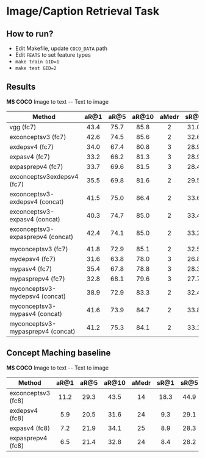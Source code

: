 # Image/Caption Retrieval Task

## How to run?

  * Edit Makefile, update `COCO_DATA` path
  * Edit `FEATS` to set feature types
  * `make train GID=1`
  * `make test GID=2`
  
## Results

  **MS COCO**
  Image to text -- Text to image

| Method | aR@1 | aR@5 | aR@10 | aMedr | sR@1 | sR@5 | sR@10 | sMedr |
| ----- | :-----: | :-----: | :-----: | :-----: | :-----: | :-----: | :-----: | :-----: |
| vgg (fc7) | 43.4 | 75.7 | 85.8 | 2 | 31.0 | 66.7 | 79.9 | 3 
| exconceptsv3 (fc7) | 42.6 | 74.5 | 85.6 | 2 | 32.6 | 67.2 | 80.0 | 3 
| exdepsv4 (fc7) | 34.0 | 67.4 | 80.8 | 3 | 28.9 | 63.6 | 77.5 | 3 
| expasv4 (fc7) | 33.2 | 66.2 | 81.3 | 3 | 28.9 | 62.9 | 78.4 | 3
| expasprepv4 (fc7) | 33.7 | 69.6 | 81.5 | 3 | 28.4 | 64.0 | 78.2 | 3
| exconceptsv3exdepsv4 (fc7) | 35.5 | 69.8 | 81.6 | 2 | 29.5 | 64.6 | 78.9 | 3 
| exconceptsv3-exdepsv4 (concat) | 41.5 |  75.0 | 86.4 | 2 | 33.6 | 67.5 | 80.7 | 3
| exconceptsv3-expasv4 (concat) | 40.3 |  74.7 | 85.0 | 2 | 33.4 | 68.0 | 81.4 | 3
| exconceptsv3-expasprepv4 (concat) | 42.4 |  74.1 | 85.0 | 2 | 33.2 | 68.7 | 82.1 | 3
| | 
| myconceptsv3 (fc7) | 41.8 | 72.9 | 85.1 | 2 | 32.5 | 66.2 | 80.1 | 3 
| mydepsv4 (fc7) | 31.6 | 63.8 | 78.0 | 3 | 26.8 | 60.2 | 74.9 | 4 
| mypasv4 (fc7) | 35.4 | 67.8 |  78.8 | 3 | 28.3 | 62.1 | 76.5 | 3
| mypasprepv4 (fc7) | 32.8 | 68.1 | 79.6 | 3 | 27.7 | 62.4 | 77.3 | 3
| myconceptsv3-mydepsv4 (concat) | 38.9 |  72.9 | 83.3 | 2 | 32.4 | 66.9 | 80.5 |  3 
| myconceptsv3-mypasv4 (concat) |  41.6 | 73.9 | 84.7 | 2 | 33.8 | 67.3 | 80.6 | 3
| myconceptsv3-mypasprepv4 (concat) | 41.2 |  75.3 | 84.1 | 2 | 33.1 | 67.3 | 80.0 | 3

## Concept Maching baseline

  **MS COCO**
  Image to text -- Text to image

| Method | aR@1 | aR@5 | aR@10 | aMedr | sR@1 | sR@5 | sR@10 | sMedr |
| ----- | :-----: | :-----: | :-----: | :-----: | :-----: | :-----: | :-----: | :-----: |
| exconceptsv3 (fc8) | 11.2 | 29.3 | 43.5 | 14 | 18.3 | 44.9 | 59.6 | 7
| exdepsv4 (fc8) | 5.9 | 20.5 | 31.6 | 24 | 9.3 | 29.1 | 43.0 | 14
| expasv4 (fc8) | 7.2 | 21.9 | 34.1 | 25 | 8.9 | 28.3 | 42.9 | 14
| expasprepv4 (fc8) | 6.5 | 21.4 | 32.8 | 24 | 8.4 | 28.2 | 43.0 | 14

